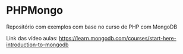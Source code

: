 # PHPMongo
Repositório com exemplos com base no curso de PHP com MongoDB

Link das vídeo aulas: https://learn.mongodb.com/courses/start-here-introduction-to-mongodb
